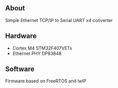 ## About
Simple Ethernet TCP/IP to Serial UART x4 converter

## Hardware
* Cortex M4 STM32F407VETx
* Ethernet PHY DP83848

## Software
Firmware based on FreeRTOS and lwIP
